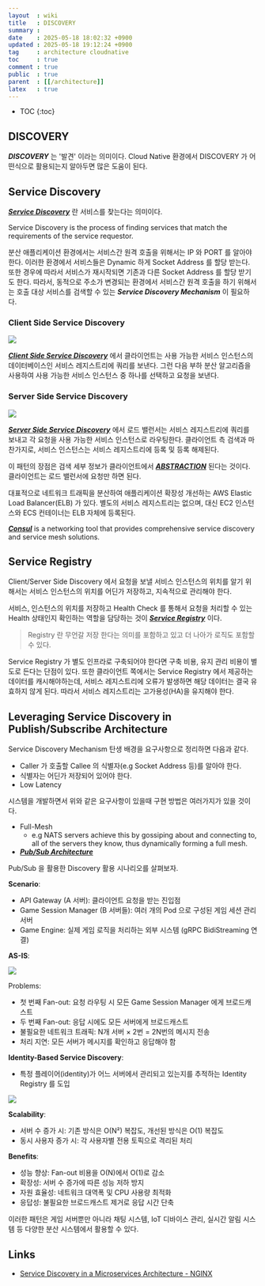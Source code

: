 ```yaml
---
layout  : wiki
title   : DISCOVERY
summary : 
date    : 2025-05-18 18:02:32 +0900
updated : 2025-05-18 19:12:24 +0900
tag     : architecture cloudnative
toc     : true
comment : true
public  : true
parent  : [[/architecture]]
latex   : true
---
```

* TOC
{:toc}

## DISCOVERY

___DISCOVERY___ 는 '발견' 이라는 의미이다. Cloud Native 환경에서 DISCOVERY 가 어떤식으로 활용되는지 알아두면 많은 도움이 된다.

## Service Discovery

___[Service Discovery](https://en.wikipedia.org/wiki/Service_discovery)___ 란 서비스를 찾는다는 의미이다.

Service Discovery is the process of finding services that match the requirements of the service requestor.

분산 애플리케이션 환경에서는 서비스간 원격 호출을 위해서는 IP 와 PORT 를 알아야 한다. 이러한 환경에서 서비스들은 Dynamic 하게 Socket Address 를 할당 받는다.
또한 경우에 따라서 서비스가 재시작되면 기존과 다른 Socket Address 를 할당 받기도 한다. 따라서, 동적으로 주소가 변경되는 환경에서 서비스간 원격 호출을 하기 위해서는
호출 대상 서비스를 검색할 수 있는 ___Service Discovery Mechanism___ 이 필요하다.

### Client Side Service Discovery

![](/resource/wiki/architecture-discovery/client-side-discovery.png)

___[Client Side Service Discovery](https://microservices.io/patterns/client-side-discovery.html)___ 에서 클라이언트는 사용 가능한 서비스 인스턴스의 데이터베이스인 서비스 레지스트리에 쿼리를 보낸다. 그런 다음 부하 분산 알고리즘을 사용하여 사용 가능한 서비스 인스턴스 중 하나를 선택하고 요청을 보낸다.

### Server Side Service Discovery

![](/resource/wiki/architecture-discovery/server-side-discovery.png)

___[Server Side Service Discovery](https://microservices.io/patterns/server-side-discovery.html)___ 에서 로드 밸런서는 서비스 레지스트리에 쿼리를 보내고 각 요청을 사용 가능한 서비스 인스턴스로 라우팅한다. 클라이언트 측 검색과 마찬가지로, 서비스 인스턴스는 서비스 레지스트리에 등록 및 등록 해제된다.

이 패턴의 장점은 검색 세부 정보가 클라이언트에서 ___[ABSTRACTION](https://klarciel.net/wiki/architecture/architecture-abstraction/)___ 된다는 것이다. 클라이언트는 로드 밸런서에 요청만 하면 된다.

대표적으로 네트워크 트래픽을 분산하여 애플리케이션 확장성 개선하는 AWS Elastic Load Balancer(ELB) 가 있다.
별도의 서비스 레지스트리는 없으며, 대신 EC2 인스턴스와 ECS 컨테이너는 ELB 자체에 등록된다.

___[Consul](https://developer.hashicorp.com/consul/docs)___ is a networking tool that provides comprehensive service discovery and service mesh solutions.

## Service Registry

Client/Server Side Discovery 에서 요청을 보낼 서비스 인스턴스의 위치를 알기 위해서는 서비스 인스턴스의 위치를 어딘가 저장하고, 지속적으로 관리해야 한다.

서비스, 인스턴스의 위치를 저장하고 Health Check 를 통해서 요청을 처리할 수 있는 Health 상태인지 확인하는 역할을 담당하는 것이 ___[Service Registry](https://microservices.io/patterns/service-registry.html)___ 이다.

> Registry 란 무언갈 저장 한다는 의미를 포함하고 있고 더 나아가 로직도 포함할 수 있다.

Service Registry 가 별도 인프라로 구축되어야 한다면 구축 비용, 유지 관리 비용이 별도로 든다는 단점이 있다.
또한 클라이언트 쪽에서는 Service Registry 에서 제공하는 데이터를 캐시해야하는데, 서비스 레지스트리에 오류가 발생하면 해당 데이터는 결국 유효하지 않게 된다. 따라서 서비스 레지스트리는 고가용성(HA)을 유지해야 한다.

## Leveraging Service Discovery in Publish/Subscribe Architecture

Service Discovery Mechanism 탄생 배경을 요구사항으로 정리하면 다음과 같다.

- Caller 가 호출할 Callee 의 식별자(e.g Socket Address 등)를 알아야 한다.
- 식별자는 어딘가 저장되어 있어야 한다.
- Low Latency

시스템을 개발하면서 위와 같은 요구사항이 있을때 구현 방법은 여러가지가 있을 것이다.

- Full-Mesh
  - e.g NATS servers achieve this by gossiping about and connecting to, all of the servers they know, thus dynamically forming a full mesh.
- ___[Pub/Sub Architecture](https://klarciel.net/wiki/architecture/architecture-pub-sub/)___

Pub/Sub 을 활용한 Discovery 활용 시나리오를 살펴보자.

__Scenario__:
- API Gateway (A 서버): 클라이언트 요청을 받는 진입점
- Game Session Manager (B 서버들): 여러 개의 Pod 으로 구성된 게임 세션 관리 서버
- Game Engine: 실제 게임 로직을 처리하는 외부 시스템 (gRPC BidiStreaming 연결)

__AS-IS__:

![](/resource/wiki/architecture-discovery/fan-out.png)

Problems:
- 첫 번째 Fan-out: 요청 라우팅 시 모든 Game Session Manager 에게 브로드캐스트
- 두 번째 Fan-out: 응답 시에도 모든 서버에게 브로드캐스트
- 불필요한 네트워크 트래픽: N개 서버 × 2번 = 2N번의 메시지 전송
- 처리 지연: 모든 서버가 메시지를 확인하고 응답해야 함

__Identity-Based Service Discovery__:
- 특정 플레이어(identity)가 어느 서버에서 관리되고 있는지를 추적하는 Identity Registry 를 도입

![](/resource/wiki/architecture-discovery/identity-baed-service-discovery.png)

__Scalability__:
- 서버 수 증가 시: 기존 방식은 O(N²) 복잡도, 개선된 방식은 O(1) 복잡도
- 동시 사용자 증가 시: 각 사용자별 전용 토픽으로 격리된 처리

__Benefits__:
- 성능 향상: Fan-out 비용을 O(N)에서 O(1)로 감소
- 확장성: 서버 수 증가에 따른 성능 저하 방지
- 자원 효율성: 네트워크 대역폭 및 CPU 사용량 최적화
- 응답성: 불필요한 브로드캐스트 제거로 응답 시간 단축

이러한 패턴은 게임 서버뿐만 아니라 채팅 시스템, IoT 디바이스 관리, 실시간 알림 시스템 등 다양한 분산 시스템에서 활용할 수 있다.

## Links

- [Service Discovery in a Microservices Architecture - NGINX](https://www.f5.com/company/blog/nginx/service-discovery-in-a-microservices-architecture)